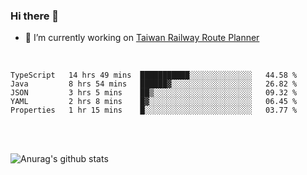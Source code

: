 ### Hi there 👋

- 🔭 I’m currently working on [Taiwan Railway Route Planner](https://github.com/Taiwan-Railway-Route-Planner)

<br/>

<!--START_SECTION:waka-->
```text
TypeScript   14 hrs 49 mins  ███████████░░░░░░░░░░░░░░   44.58 % 
Java         8 hrs 54 mins   ██████▓░░░░░░░░░░░░░░░░░░   26.82 % 
JSON         3 hrs 5 mins    ██▒░░░░░░░░░░░░░░░░░░░░░░   09.32 % 
YAML         2 hrs 8 mins    █▓░░░░░░░░░░░░░░░░░░░░░░░   06.45 % 
Properties   1 hr 15 mins    █░░░░░░░░░░░░░░░░░░░░░░░░   03.77 % 
```
<!--END_SECTION:waka-->

<br/>
<br/>

![Anurag's github stats](https://github-readme-stats.vercel.app/api?username=DepickereSven&show_icons=true&theme=tokyonight)



<!--
**DepickereSven/DepickereSven** is a ✨ _special_ ✨ repository because its `README.md` (this file) appears on your GitHub profile.

Here are some ideas to get you started:

- 🔭 I’m currently working on ...
- 🌱 I’m currently learning ...
- 👯 I’m looking to collaborate on ...
- 🤔 I’m looking for help with ...
- 💬 Ask me about ...
- 📫 How to reach me: ...
- 😄 Pronouns: ...
- ⚡ Fun fact: ...
-->
